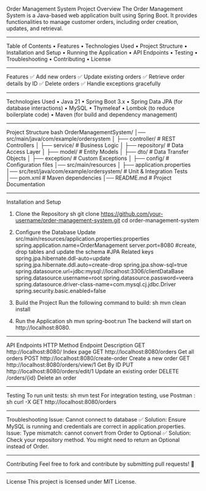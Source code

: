 Order Management System
Project Overview
The Order Management System is a Java-based web application built using Spring Boot. It provides functionalities to manage customer orders, including order creation, updates, and retrieval.
________________________________________
Table of Contents
•	Features
•	Technologies Used
•	Project Structure
•	Installation and Setup
•	Running the Application
•	API Endpoints
•	Testing
•	Troubleshooting
•	Contributing
•	License
________________________________________
Features
✅ Add new orders
✅ Update existing orders
✅ Retrieve order details by ID
✅ Delete orders
✅ Handle exceptions gracefully
________________________________________
Technologies Used
•	Java 21
•	Spring Boot 3.x
•	Spring Data JPA (for database interactions)
•	MySQL 
•	Thymeleaf
•	Lombok (to reduce boilerplate code)
•	Maven (for build and dependency management)
________________________________________


Project Structure
bash
OrderManagementSystem/
│── src/main/java/com/example/ordersystem
│   ├── controller/   # REST Controllers
│   ├── service/      # Business Logic
│   ├── repository/   # Data Access Layer
│   ├── model/        # Entity Models
│   ├── dto/          # Data Transfer Objects
│   ├── exception/    # Custom Exceptions
│   ├── config/       # Configuration files
│── src/main/resources
│   ├── application.properties
│── src/test/java/com/example/ordersystem/  # Unit & Integration Tests
│── pom.xml  # Maven dependencies
│── README.md  # Project Documentation
________________________________________
Installation and Setup
1. Clone the Repository
sh
git clone https://github.com/your-username/order-management-system.git
cd order-management-system
2. Configure the Database
Update src/main/resources/application.properties:properties
spring.application.name=OrderManagement
server.port=8080
#create, drop tables and update the schema
#JPA Related keys
spring.jpa.hibernate.ddl-auto=update
spring.jpa.hibernate.ddl.auto=create-drop
spring.jpa.show-sql=true
spring.datasource.url=jdbc:mysql://localhost:3306/clientDataBase
spring.datasource.username=root
spring.datasource.password=veera
spring.datasource.driver-class-name=com.mysql.cj.jdbc.Driver
spring.security.basic.enabled=false



3. Build the Project
Run the following command to build:
sh
mvn clean install
4. Run the Application
sh
mvn spring-boot:run
The backend will start on http://localhost:8080.
________________________________________
API Endpoints
HTTP Method	Endpoint	Description
GET	http://localhost:8080/	Index page
GET	http://localhost:8080/orders	Get all orders 
POST	http://localhost:8080/create-order	Create a new order
GET	http://localhost:8080/orders/view/1	Get By ID
PUT	http://localhost:8080/orders/edit/1	Update an existing order
DELETE	/orders/{id}	Delete an order
________________________________________
Testing
To run unit tests:
sh
mvn test
For integration testing, use Postman :
sh
curl -X GET http://localhost:8080/orders
________________________________________


Troubleshooting
Issue: Cannot connect to database
✅ Solution: Ensure MySQL is running and credentials are correct in application.properties.
Issue: Type mismatch: cannot convert from Order to Optional<OrderDTO>
✅ Solution: Check your repository method. You might need to return an Optional<OrderDTO> instead of Order.
________________________________________
Contributing
Feel free to fork and contribute by submitting pull requests! 🚀
________________________________________
License
This project is licensed under MIT License.

